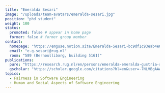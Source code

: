 ```yaml
---
title: "Emeralda Sesari"
image: "/uploads/team-avatars/emeralda-sesari.jpg"
position: "phd student"
weight: 100
status:
  promoted: false # appear in home page
  former: false # former group member
contact:
  homepage: "https://emguse.notion.site/Emeralda-Sesari-bc9df1c93eab4e839572dd71bda29301?pvs=143"
  email: "e.g.sesari@rug.nl"
  room: "589 (Bernoulliborg, building 5161)"
publications:
  pure: "https://research.rug.nl/en/persons/emeralda-emeralda-gustria-sesari/publications/"
  gscholar: "https://scholar.google.com/citations?hl=en&user=-7NLVBgAAAAJ&view_op=list_works&gmla=AC6lMd9eyXk3WD9XAKbLXJ2iQPW4-DRnWl_KZj5xEHFg6BFJ9hUGFPqyLd1Hq_7Qzy-W360NwwfvBgnAw8Op_Kgw"
topics:
  - Fairness in Software Engineering
  - Human and Social Aspects of Software Engineering
---
```

